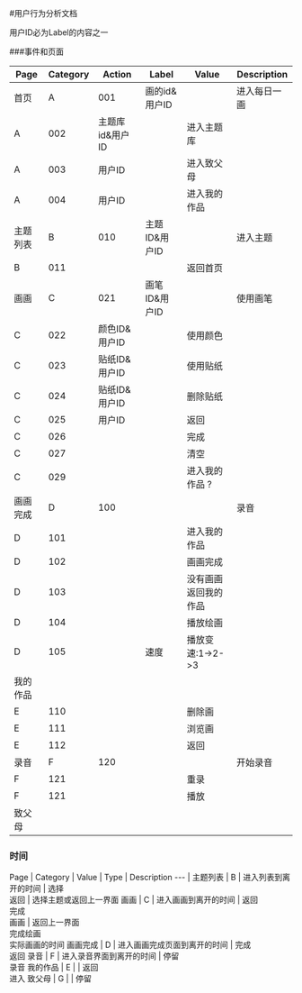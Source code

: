 #用户行为分析文档

用户ID必为Label的内容之一

###事件和页面

Page | Category | Action | Label | Value | Description
--- | --- | --- | --- | --- | ---
首页| A | 001 | 画的id&用户ID | | 进入每日一画
| A | 002 | 主题库id&用户ID | | 进入主题库
| A | 003 | 用户ID | | 进入致父母
| A | 004 | 用户ID | | 进入我的作品
主题列表 | B | 010 | 主题ID&用户ID | | 进入主题
| B | 011 | | | 返回首页
画画 | C | 021 | 画笔ID&用户ID | | 使用画笔
| C| 022 | 颜色ID&用户ID | | 使用颜色
| C| 023 | 贴纸ID&用户ID | | 使用贴纸
| C | 024 | 贴纸ID&用户ID | | 删除贴纸
| C | 025 | 用户ID | | 返回
| C | 026 | || 完成
| C | 027 | | |清空
| C | 029 | | | 进入我的作品 ?
画画完成| D | 100 | |  | 录音
| D | 101 | | |进入我的作品
|D | 102 | | | 画画完成
|D | 103 | | | 没有画画返回我的作品
|D| 104 | | | 播放绘画
| D | 105 | | 速度 | 播放变速:1->2->3
我的作品|
| E | 110 | | | 删除画
| E | 111 | | | 浏览画
|E | 112| ||返回
录音 | F | 120 | || 开始录音
| F| 121 | ||重录
| F | 121 ||| 播放
致父母|

### 时间

Page | Category | Value | Type | Description
--- |
主题列表 | B | 进入列表到离开的时间 | 选择<br>返回 | 选择主题或返回上一界面
画画 | C | 进入画画到离开的时间 | 返回<br>完成<br>画画 | 返回上一界面<br>完成绘画<br>实际画画的时间
画画完成 | D | 进入画画完成页面到离开的时间 | 完成 <br> 返回
录音 | F | 进入录音界面到离开的时间 | 停留 <br> 录音
我的作品 | E | | 返回 <br> 进入
致父母 | G | | 停留
